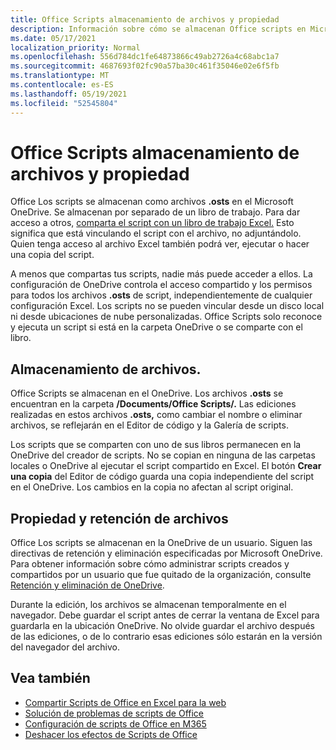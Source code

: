 ```yaml
---
title: Office Scripts almacenamiento de archivos y propiedad
description: Información sobre cómo se almacenan Office scripts en Microsoft OneDrive y se transfieren entre propietarios.
ms.date: 05/17/2021
localization_priority: Normal
ms.openlocfilehash: 556d784dc1fe64873866c49ab2726a4c68abc1a7
ms.sourcegitcommit: 4687693f02fc90a57ba30c461f35046e02e6f5fb
ms.translationtype: MT
ms.contentlocale: es-ES
ms.lasthandoff: 05/19/2021
ms.locfileid: "52545804"
---
```

# <a name="office-scripts-file-storage-and-ownership"></a>Office Scripts almacenamiento de archivos y propiedad

Office Los scripts se almacenan como archivos **.osts** en el Microsoft OneDrive. Se almacenan por separado de un libro de trabajo. Para dar acceso a otros, [comparta el script con un libro de trabajo Excel.](excel.md#sharing-scripts) Esto significa que está vinculando el script con el archivo, no adjuntándolo. Quien tenga acceso al archivo Excel también podrá ver, ejecutar o hacer una copia del script.

A menos que compartas tus scripts, nadie más puede acceder a ellos. La configuración de OneDrive controla el acceso compartido y los permisos para todos los archivos **.osts** de script, independientemente de cualquier configuración Excel. Los scripts no se pueden vincular desde un disco local ni desde ubicaciones de nube personalizadas. Office Scripts solo reconoce y ejecuta un script si está en la carpeta OneDrive o se comparte con el libro.

## <a name="file-storage"></a>Almacenamiento de archivos.

Office Scripts se almacenan en el OneDrive. Los archivos **.osts** se encuentran en la carpeta **/Documents/Office Scripts/.** Las ediciones realizadas en estos archivos **.osts,** como cambiar el nombre o eliminar archivos, se reflejarán en el Editor de código y la Galería de scripts.

Los scripts que se comparten con uno de sus libros permanecen en la OneDrive del creador de scripts. No se copian en ninguna de las carpetas locales o OneDrive al ejecutar el script compartido en Excel. El botón **Crear una copia** del Editor de código guarda una copia independiente del script en el OneDrive. Los cambios en la copia no afectan al script original.

## <a name="file-ownership-and-retention"></a>Propiedad y retención de archivos

Office Los scripts se almacenan en la OneDrive de un usuario. Siguen las directivas de retención y eliminación especificadas por Microsoft OneDrive. Para obtener información sobre cómo administrar scripts creados y compartidos por un usuario que fue quitado de la organización, consulte [Retención y eliminación de OneDrive](/onedrive/retention-and-deletion).

Durante la edición, los archivos se almacenan temporalmente en el navegador. Debe guardar el script antes de cerrar la ventana de Excel para guardarla en la ubicación OneDrive. No olvide guardar el archivo después de las ediciones, o de lo contrario esas ediciones sólo estarán en la versión del navegador del archivo.

## <a name="see-also"></a>Vea también

- [Compartir Scripts de Office en Excel para la web](https://support.microsoft.com/office/sharing-office-scripts-in-excel-for-the-web-226eddbc-3a44-4540-acfe-fccda3d1122b)
- [Solución de problemas de scripts de Office](../testing/troubleshooting.md)
- [Configuración de scripts de Office en M365](https://support.office.com/article/office-scripts-settings-in-m365-19d3c51a-6ca2-40ab-978d-60fa49554dcf)
- [Deshacer los efectos de Scripts de Office](../testing/undo.md)
